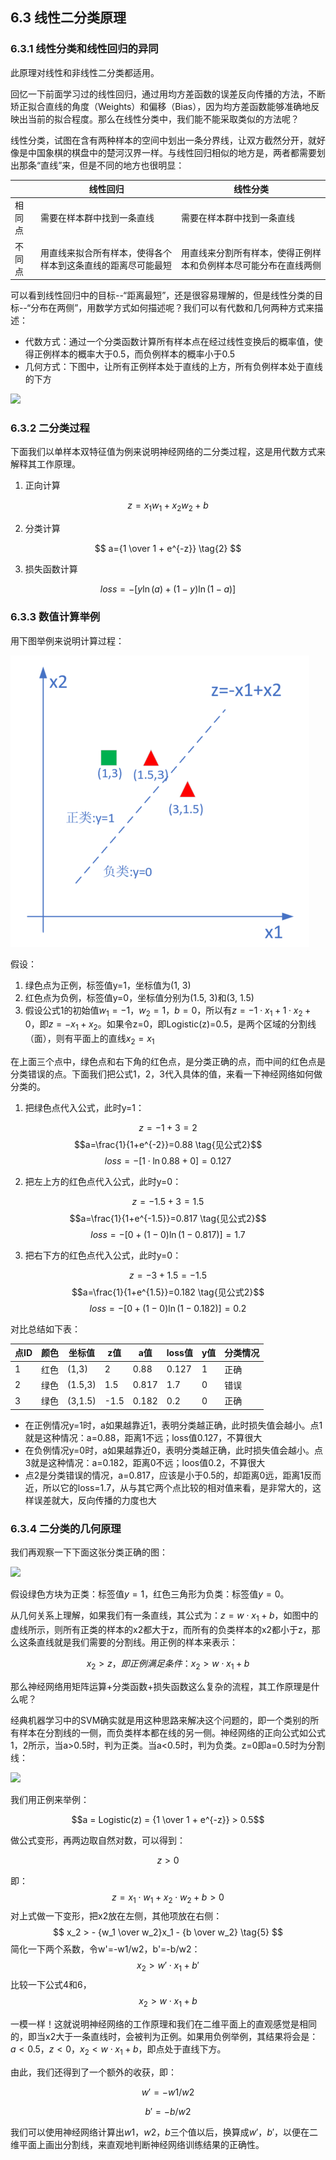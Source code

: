 <!--Copyright © Microsoft Corporation. All rights reserved.
  适用于[License](https://github.com/Microsoft/ai-edu/blob/master/LICENSE.md)版权许可-->

## 6.3 线性二分类原理

### 6.3.1 线性分类和线性回归的异同

此原理对线性和非线性二分类都适用。

回忆一下前面学习过的线性回归，通过用均方差函数的误差反向传播的方法，不断矫正拟合直线的角度（Weights）和偏移（Bias），因为均方差函数能够准确地反映出当前的拟合程度。那么在线性分类中，我们能不能采取类似的方法呢？

线性分类，试图在含有两种样本的空间中划出一条分界线，让双方截然分开，就好像是中国象棋的棋盘中的楚河汉界一样。与线性回归相似的地方是，两者都需要划出那条“直线”来，但是不同的地方也很明显：

||线性回归|线性分类|
|---|---|---|
|相同点|需要在样本群中找到一条直线|需要在样本群中找到一条直线|
|不同点|用直线来拟合所有样本，使得各个样本到这条直线的距离尽可能最短|用直线来分割所有样本，使得正例样本和负例样本尽可能分布在直线两侧|

可以看到线性回归中的目标--“距离最短”，还是很容易理解的，但是线性分类的目标--“分布在两侧”，用数学方式如何描述呢？我们可以有代数和几何两种方式来描述：

- 代数方式：通过一个分类函数计算所有样本点在经过线性变换后的概率值，使得正例样本的概率大于0.5，而负例样本的概率小于0.5
- 几何方式：下图中，让所有正例样本处于直线的上方，所有负例样本处于直线的下方

<img src="../Images/6/linear_binary_analysis.png" ch="500" />

### 6.3.2 二分类过程

下面我们以单样本双特征值为例来说明神经网络的二分类过程，这是用代数方式来解释其工作原理。

1. 正向计算

$$
z = x_1 w_1+ x_2 w_2 + b  \tag{1}
$$

2. 分类计算

$$
a={1 \over 1 + e^{-z}} \tag{2}
$$

3. 损失函数计算

$$
loss = -[y \ln (a)+(1-y) \ln (1-a)] \tag{3}
$$

### 6.3.3 数值计算举例

用下图举例来说明计算过程：

<img src="../Images/6/sample.png" ch="500" />

假设：

1. 绿色点为正例，标签值y=1，坐标值为(1, 3)
2. 红色点为负例，标签值y=0，坐标值分别为(1.5, 3)和(3, 1.5)
3. 假设公式1的初始值$w_1=-1，w_2=1，b=0$，所以有$z=-1\cdot x_1+1 \cdot x_2 + 0$，即$z=-x_1+x_2$。如果令z=0，即Logistic(z)=0.5，是两个区域的分割线（面），则有平面上的直线$x_2=x_1$

在上面三个点中，绿色点和右下角的红色点，是分类正确的点，而中间的红色点是分类错误的点。下面我们把公式1，2，3代入具体的值，来看一下神经网络如何做分类的。

1. 把绿色点代入公式，此时y=1：

$$z=-1+3=2 \tag{见公式1}$$
$$a=\frac{1}{1+e^{-2}}=0.88 \tag{见公式2}$$
$$loss=-[1 \cdot \ln 0.88 + 0]=0.127 \tag{见公式3}$$

2. 把左上方的红色点代入公式，此时y=0：

$$z=-1.5+3=1.5 \tag{见公式1}$$
$$a=\frac{1}{1+e^{-1.5}}=0.817 \tag{见公式2}$$
$$loss=-[0 + (1-0) \ln (1-0.817)]=1.7 \tag{见公式3}$$

3. 把右下方的红色点代入公式，此时y=0：

$$z=-3+1.5=-1.5 \tag{见公式1}$$
$$a=\frac{1}{1+e^{1.5}}=0.182 \tag{见公式2}$$
$$loss=-[0 + (1-0) \ln (1-0.182)]=0.2 \tag{见公式3}$$

对比总结如下表：

|点ID|颜色|坐标值|z值|a值|loss值|y值|分类情况|
|---|---|---|---|---|---|---|---|
|1|红色|(1,3)|2|0.88|0.127|1|正确|
|2|绿色|(1.5,3)|1.5|0.817|1.7|0|错误|
|3|绿色|(3,1.5)|-1.5|0.182|0.2|0|正确|

- 在正例情况y=1时，a如果越靠近1，表明分类越正确，此时损失值会越小。点1就是这种情况：a=0.88，距离1不远；loss值0.127，不算很大
- 在负例情况y=0时，a如果越靠近0，表明分类越正确，此时损失值会越小。点3就是这种情况：a=0.182，距离0不远；loos值0.2，不算很大
- 点2是分类错误的情况，a=0.817，应该是小于0.5的，却距离0远，距离1反而近，所以它的loss=1.7，从与其它两个点比较的相对值来看，是非常大的，这样误差就大，反向传播的力度也大

### 6.3.4 二分类的几何原理

我们再观察一下下面这张分类正确的图：

<img src="../Images/6/linear_binary_analysis.png" ch="500" />

假设绿色方块为正类：标签值$y=1$，红色三角形为负类：标签值$y=0$。

从几何关系上理解，如果我们有一条直线，其公式为：$z = w \cdot x_1+b$，如图中的虚线所示，则所有正类的样本的x2都大于z，而所有的负类样本的x2都小于z，那么这条直线就是我们需要的分割线。用正例的样本来表示：

$$
x_2 > z，即正例满足条件：x_2 > w \cdot x_1 + b \tag{4}
$$

那么神经网络用矩阵运算+分类函数+损失函数这么复杂的流程，其工作原理是什么呢？

经典机器学习中的SVM确实就是用这种思路来解决这个问题的，即一个类别的所有样本在分割线的一侧，而负类样本都在线的另一侧。神经网络的正向公式如公式1，2所示，当a>0.5时，判为正类。当a<0.5时，判为负类。z=0即a=0.5时为分割线：

<img src="../Images/6/sigmoid_binary.png" ch="500" />

我们用正例来举例：

$$a = Logistic(z) = {1 \over 1 + e^{-z}} > 0.5$$

做公式变形，再两边取自然对数，可以得到：

$$z > 0$$

即：
$$
z = x_1 \cdot w_1 + x_2 \cdot w_2 + b > 0
$$
对上式做一下变形，把x2放在左侧，其他项放在右侧：
$$
x_2 > - {w_1 \over w_2}x_1 - {b \over w_2} \tag{5}
$$
简化一下两个系数，令w'=-w1/w2，b'=-b/w2：
$$
x_2 > w' \cdot x_1 + b' \tag{6}
$$
比较一下公式4和6，
$$
x_2 > w \cdot x_1 + b \tag{4}
$$

一模一样！这就说明神经网络的工作原理和我们在二维平面上的直观感觉是相同的，即当x2大于一条直线时，会被判为正例。如果用负例举例，其结果将会是：$a<0.5，z<0，x_2 \lt w \cdot x_1 + b$，即点处于直线下方。

由此，我们还得到了一个额外的收获，即：

$$w' = - w1 / w2 \tag{7}$$

$$b' = -b/w2 \tag{8}$$

我们可以使用神经网络计算出$w1，w2，b$三个值以后，换算成$w'，b'$，以便在二维平面上画出分割线，来直观地判断神经网络训练结果的正确性。
